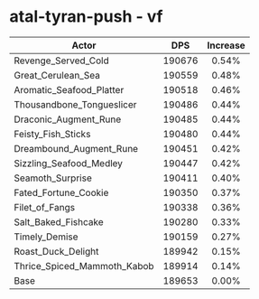 # atal-tyran-push - vf
| Actor | DPS | Increase |
|---|:---:|:---:|
|Revenge_Served_Cold|190676|0.54%|
|Great_Cerulean_Sea|190559|0.48%|
|Aromatic_Seafood_Platter|190518|0.46%|
|Thousandbone_Tongueslicer|190486|0.44%|
|Draconic_Augment_Rune|190485|0.44%|
|Feisty_Fish_Sticks|190480|0.44%|
|Dreambound_Augment_Rune|190451|0.42%|
|Sizzling_Seafood_Medley|190447|0.42%|
|Seamoth_Surprise|190411|0.40%|
|Fated_Fortune_Cookie|190350|0.37%|
|Filet_of_Fangs|190338|0.36%|
|Salt_Baked_Fishcake|190280|0.33%|
|Timely_Demise|190159|0.27%|
|Roast_Duck_Delight|189942|0.15%|
|Thrice_Spiced_Mammoth_Kabob|189914|0.14%|
|Base|189653|0.00%|
